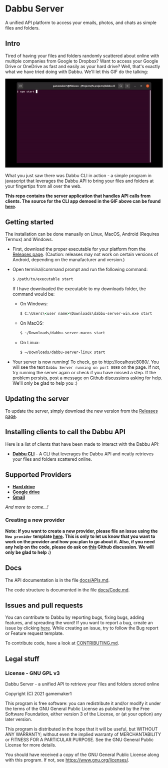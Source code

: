 # Dabbu Server

A unified API platform to access your emails, photos, and chats as simple files and folders.

## Intro

Tired of having your files and folders randomly scattered about online with multiple companies from Google to Dropbox? Want to access your Google Drive or OneDrive as fast and easily as your hard drive? Well, that's exactly what we have tried doing with Dabbu. We'll let this GIF do the talking:

![](./media/DabbuCLI.gif)

What you just saw there was Dabbu CLI in action - a simple program in javascript that leverages the Dabbu API to bring your files and folders at your fingertips from all over the web.

**This repo contains the server application that handles API calls from clients. The source for the CLI app demoed in the GIF above can be found [here](https://github.com/gamemaker1/dabbu-cli).**

## Getting started

The installation can be done manually on Linux, MacOS, Android (Requires Termux) and Windows.

- First, download the proper executable for your platform from the [Releases page](https://github.com/gamemaker1/dabbu-server/releases). (Caution: releases may not work on certain versions of Android, depending on the manafacturer and version.)

- Open terminal/command prompt and run the following command:

  ```sh
  $ /path/to/executable start
  ```

  If I have downloaded the executable to my downloads folder, the command would be:

  - On Windows:
    ```bat
    $ C:\Users\<user name>\Downloads\dabbu-server-win.exe start
    ```
  - On MacOS:
    ```sh
    $ ~/Downloads/dabbu-server-macos start
    ```
  - On Linux:
    ```sh
    $ ~/Downloads/dabbu-server-linux start
    ```

- Your server is now running! To check, go to http://localhost:8080/. You will see the text `Dabbu Server running on port 8080` on the page. If not, try running the server again or check if you have missed a step. If the problem persists, post a message on [Github discussions](https://github.com/gamemaker1/dabbu-server/discussions/categories/q-a) asking for help. We'll only be glad to help you :)

## Updating the server

To update the server, simply download the new version from the [Releases page](https://github.com/gamemaker1/dabbu-server/releases).

## Installing clients to call the Dabbu API

Here is a list of clients that have been made to interact with the Dabbu API:
- [**Dabbu CLI**](https://github.com/gamemaker1/dabbu-cli) - A CLI that leverages the Dabbu API and neatly retrieves your files and folders scattered online.

## Supported Providers
- [**Hard drive**](./docs/modules/hard_drive.md)
- [**Google drive**](./docs/modules/google_drive.md)
- [**Gmail**](./docs/modules/gmail.md)

*And more to come...!*

### Creating a new provider

**Note: If you want to create a new provider, please file an issue using the `New provider` template [here](https://github.com/gamemaker1/dabbu-server/issues/new/choose). This is only to let us know that you want to work on the provider and how you plan to go about it. Also, if you need any help on the code, please do ask on [this](https://github.com/gamemaker1/dabbu-server/discussions/categories/want-to-contribute) Github discussion. We will only be glad to help :)**

## Docs

The API documentation is in the file [docs/APIs.md](./docs/APIs.md).

The code structure is documented in the file [docs/Code.md](./docs/Code.md).

## Issues and pull requests

You can contribute to Dabbu by reporting bugs, fixing bugs, adding features, and spreading the word! If you want to report a bug, create an issue by clicking [here](https://github.com/gamemaker1/dabbu-server/issues/new/choose). While creating an issue, try to follow the Bug report or Feature request template.

To contribute code, have a look at [CONTRIBUTING.md](./CONTRIBUTING.md).

## Legal stuff

### License - GNU GPL v3

Dabbu Server - a unified API to retrieve your files and folders stored online

Copyright (C) 2021  gamemaker1

This program is free software: you can redistribute it and/or modify
it under the terms of the GNU General Public License as published by
the Free Software Foundation, either version 3 of the License, or
(at your option) any later version.

This program is distributed in the hope that it will be useful,
but WITHOUT ANY WARRANTY; without even the implied warranty of
MERCHANTABILITY or FITNESS FOR A PARTICULAR PURPOSE.  See the
GNU General Public License for more details.

You should have received a copy of the GNU General Public License
along with this program.  If not, see <https://www.gnu.org/licenses/>.
